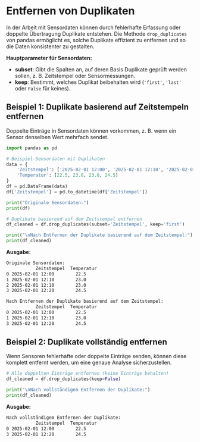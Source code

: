 # Entfernen von Duplikaten
In der Arbeit mit Sensordaten können durch fehlerhafte Erfassung oder doppelte Übertragung Duplikate entstehen. Die Methode `drop_duplicates` von pandas ermöglicht es, solche Duplikate effizient zu entfernen und so die Daten konsistenter zu gestalten.  

**Hauptparameter für Sensordaten:**  
- **subset**: Gibt die Spalten an, auf deren Basis Duplikate geprüft werden sollen, z. B. Zeitstempel oder Sensormessungen.  
- **keep**: Bestimmt, welches Duplikat beibehalten wird (`'first'`, `'last'` oder `False` für keines).  

## Beispiel 1: Duplikate basierend auf Zeitstempeln entfernen  
Doppelte Einträge in Sensordaten können vorkommen, z. B. wenn ein Sensor denselben Wert mehrfach sendet.  

```python
import pandas as pd

# Beispiel-Sensordaten mit Duplikaten
data = {
    'Zeitstempel': ['2025-02-01 12:00', '2025-02-01 12:10', '2025-02-01 12:10', '2025-02-01 12:20'],
    'Temperatur': [22.5, 23.0, 23.0, 24.5]
}
df = pd.DataFrame(data)
df['Zeitstempel'] = pd.to_datetime(df['Zeitstempel'])

print("Originale Sensordaten:")
print(df)

# Duplikate basierend auf dem Zeitstempel entfernen
df_cleaned = df.drop_duplicates(subset='Zeitstempel', keep='first')

print("\nNach Entfernen der Duplikate basierend auf dem Zeitstempel:")
print(df_cleaned)
```

**Ausgabe:**  
```txt
Originale Sensordaten:
           Zeitstempel  Temperatur
0 2025-02-01 12:00        22.5
1 2025-02-01 12:10        23.0
2 2025-02-01 12:10        23.0
3 2025-02-01 12:20        24.5

Nach Entfernen der Duplikate basierend auf dem Zeitstempel:
           Zeitstempel  Temperatur
0 2025-02-01 12:00        22.5
1 2025-02-01 12:10        23.0
3 2025-02-01 12:20        24.5
```

## Beispiel 2: Duplikate vollständig entfernen  
Wenn Sensoren fehlerhafte oder doppelte Einträge senden, können diese komplett entfernt werden, um eine genaue Analyse sicherzustellen.  

```python
# Alle doppelten Einträge entfernen (keine Einträge behalten)
df_cleaned = df.drop_duplicates(keep=False)

print("\nNach vollständigem Entfernen der Duplikate:")
print(df_cleaned)
```

**Ausgabe:**  
```txt
Nach vollständigem Entfernen der Duplikate:
           Zeitstempel  Temperatur
0 2025-02-01 12:00        22.5
3 2025-02-01 12:20        24.5
```